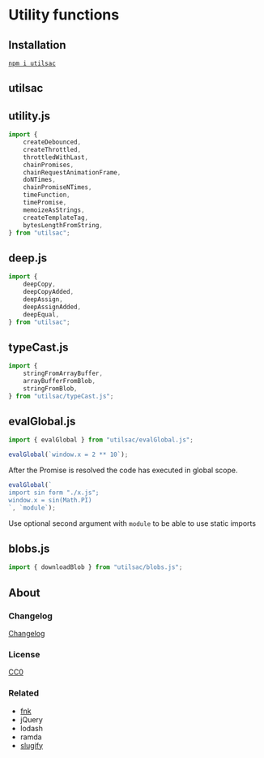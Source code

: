 # Utility functions

## Installation

[`npm i utilsac`](https://www.npmjs.com/package/utilsac)

## utilsac

## utility.js

```js
import {
    createDebounced,
    createThrottled,
    throttledWithLast,
    chainPromises,
    chainRequestAnimationFrame,
    doNTimes,
    chainPromiseNTimes,
    timeFunction,
    timePromise,
    memoizeAsStrings,
    createTemplateTag,
    bytesLengthFromString,
} from "utilsac";
```

## deep.js

```js
import {
    deepCopy,
    deepCopyAdded,
    deepAssign,
    deepAssignAdded,
    deepEqual,
} from "utilsac";
```


## typeCast.js

```js
import {
    stringFromArrayBuffer,
    arrayBufferFromBlob,
    stringFromBlob,
} from "utilsac/typeCast.js";
```


## evalGlobal.js

```js
import { evalGlobal } from "utilsac/evalGlobal.js";
```

```js
evalGlobal(`window.x = 2 ** 10`);
```

After the Promise is resolved the code has executed in global scope.


```js
evalGlobal(`
import sin form "./x.js";
window.x = sin(Math.PI)
`, `module`);
```

Use optional second argument with `module` to be able to use static imports

## blobs.js

```js
import { downloadBlob } from "utilsac/blobs.js";
```

## About

### Changelog

[Changelog](./changelog.md)


### License

[CC0](./license.txt)

### Related

 * [fnk](https://github.com/seanohue/fnk)
 * jQuery
 * lodash
 * ramda
 * [slugify](https://github.com/sindresorhus/slugify)
